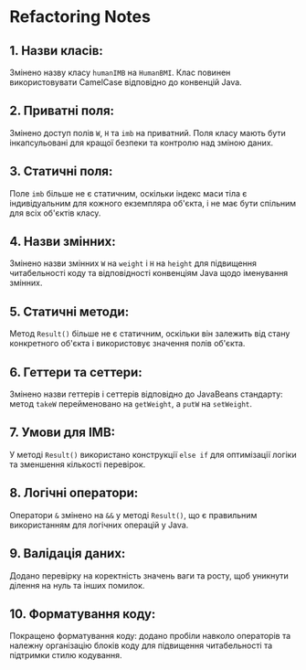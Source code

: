 # Refactoring Notes

## 1. Назви класів:
Змінено назву класу `humanIMB` на `HumanBMI`. Клас повинен використовувати CamelCase відповідно до конвенцій Java.

## 2. Приватні поля:
Змінено доступ полів `W`, `H` та `imb` на приватний. Поля класу мають бути інкапсульовані для кращої безпеки та контролю над зміною даних.

## 3. Статичні поля:
Поле `imb` більше не є статичним, оскільки індекс маси тіла є індивідуальним для кожного екземпляра об'єкта, і не має бути спільним для всіх об'єктів класу.

## 4. Назви змінних:
Змінено назви змінних `W` на `weight` і `H` на `height` для підвищення читабельності коду та відповідності конвенціям Java щодо іменування змінних.

## 5. Статичні методи:
Метод `Result()` більше не є статичним, оскільки він залежить від стану конкретного об'єкта і використовує значення полів об'єкта.

## 6. Геттери та сеттери:
Змінено назви геттерів і сеттерів відповідно до JavaBeans стандарту: метод `takeW` перейменовано на `getWeight`, а `putW` на `setWeight`.

## 7. Умови для IMB:
У методі `Result()` використано конструкції `else if` для оптимізації логіки та зменшення кількості перевірок.

## 8. Логічні оператори:
Оператори `&` змінено на `&&` у методі `Result()`, що є правильним використанням для логічних операцій у Java.

## 9. Валідація даних:
Додано перевірку на коректність значень ваги та росту, щоб уникнути ділення на нуль та інших помилок.

## 10. Форматування коду:
Покращено форматування коду: додано пробіли навколо операторів та належну організацію блоків коду для підвищення читабельності та підтримки стилю кодування.

